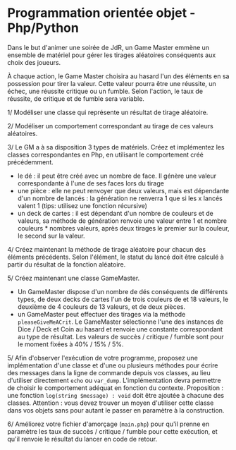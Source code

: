 # Programmation orientée objet - Php/Python

Dans le but d'animer une soirée de JdR, un Game Master emmène un ensemble de matériel pour gérer les tirages aléatoires conséquents aux choix des joueurs.

À chaque action, le Game Master choisira au hasard l'un des éléments en sa possession pour tirer la valeur.
Cette valeur pourra être une réussite, un échec, une réussite critique ou un fumble. Selon l'action, le taux de réussite, de critique et de fumble sera variable.

1/ Modéliser une classe qui représente un résultat de tirage aléatoire.

2/ Modéliser un comportement correspondant au tirage de ces valeurs aléatoires.

3/ Le GM a à sa disposition 3 types de matériels. Créez et implémentez les classes correspondantes en Php, en utilisant le comportement créé précédemment.
 - le dé : il peut être créé avec un nombre de face. Il génère une valeur correspondante à l'une de ses faces lors du tirage
 - une pièce : elle ne peut renvoyer que deux valeurs, mais est dépendante d'un nombre de lancés : la génération ne renverra 1 que si les x lancés valent 1 (tips: utilisez une fonction récursive)
 - un deck de cartes : il est dépendant d'un nombre de couleurs et de valeurs, sa méthode de génération renvoie une valeur entre 1 et nombre couleurs * nombres valeurs, après deux tirages le premier sur la couleur, le second sur la valeur.

4/ Créez maintenant la méthode de tirage aléatoire pour chacun des éléments précédents. Selon l'élément, le statut du lancé doit être calculé à partir du résultat de la fonction aléatoire.

5/ Créez maintenant une classe GameMaster.
 - Un GameMaster dispose d'un nombre de dés conséquents de différents types, de deux decks de cartes l'un de trois couleurs de et 18 valeurs, le deuxième de 4 couleurs de 13 valeurs, et de deux pièces.
 - un GameMaster peut effectuer des tirages via la méthode `pleaseGiveMeACrit`. Le GameMaster sélectionne l'une des instances de Dice / Deck et Coin au hasard et renvoie une constante correspondant au type de résultat. Les valeurs de succès / critique / fumble sont pour le moment fixées à 40% / 15% / 5%.

5/ Afin d'observer l'exécution de votre programme, proposez une implémentation d'une classe et d'une ou plusieurs méthodes pour écrire des messages dans la ligne de commande depuis vos classes, au lieu d'utiliser directement `echo` ou `var_dump`. L'implémentation devra permettre de choisir le comportement adéquat en fonction du contexte.
Proposition : une fonction `log(string $message) : void` doit être ajoutée à chacune des classes.
Attention : vous devez trouver un moyen d'utiliser cette classe dans vos objets sans pour autant le passer en paramètre à la construction.

6/ Améliorez votre fichier d'amorçage (`main.php`) pour qu'il prenne en paramètre les taux de succès / critique / fumble pour cette exécution, et qu'il renvoie le résultat du lancer en code de retour.
